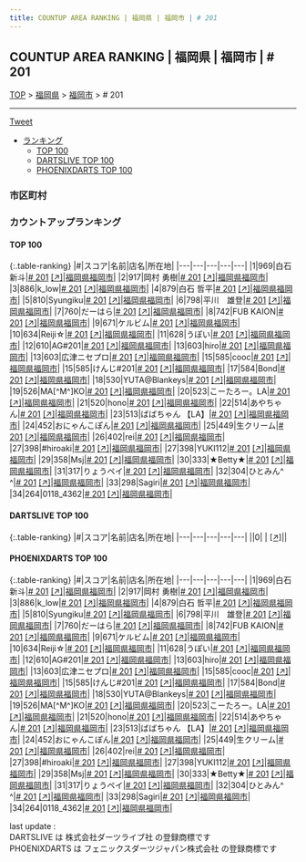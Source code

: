 ```yaml
---
title: COUNTUP AREA RANKING | 福岡県 | 福岡市 | # 201
---
```

## COUNTUP AREA RANKING | 福岡県 | 福岡市 | # 201

[TOP](/darts/rank/) > [福岡県](/darts/rank/福岡県/) > [福岡市](/darts/rank/福岡県/福岡市/) > # 201

___

<a href="https://twitter.com/share?ref_src=twsrc%5Etfw" data-text="COUNTUP AREA RANKING | 福岡県福岡市# 201" class="twitter-share-button" data-hashtags="DARTSLIVE,PHOENIXDARTS,darts,ダーツ" data-show-count="false">Tweet</a>

* [ランキング](#カウントアップランキング)
    * [TOP 100](#top-100)
    * [DARTSLIVE TOP 100](#dartslive-top-100)
    * [PHOENIXDARTS TOP 100](#phoenixdarts-top-100)

### 市区町村

<ul>

</ul>

### カウントアップランキング

#### TOP 100



{:.table-ranking}
|#|スコア|名前|店名|所在地|
|---|---|---|---|---|
|1|969|<span class="rank-name-pd"><span class="pro-icon-pd"></span>白石 新斗</span>|<a href="/darts/rank/shops/72121.html"># 201</a> <a href="https://vs.phoenixdarts.com/jp/shop/shopDetailInfo/s_72121?s_seq=72121">[↗]</a>|<a href="/darts/rank/福岡県/福岡市">福岡県福岡市</a>|
|2|917|<span class="rank-name-pd">岡村 勇樹</span>|<a href="/darts/rank/shops/72121.html"># 201</a> <a href="https://vs.phoenixdarts.com/jp/shop/shopDetailInfo/s_72121?s_seq=72121">[↗]</a>|<a href="/darts/rank/福岡県/福岡市">福岡県福岡市</a>|
|3|886|<span class="rank-name-pd">k_low</span>|<a href="/darts/rank/shops/72121.html"># 201</a> <a href="https://vs.phoenixdarts.com/jp/shop/shopDetailInfo/s_72121?s_seq=72121">[↗]</a>|<a href="/darts/rank/福岡県/福岡市">福岡県福岡市</a>|
|4|879|<span class="rank-name-pd"><span class="pro-icon-pd"></span>白石 哲平</span>|<a href="/darts/rank/shops/72121.html"># 201</a> <a href="https://vs.phoenixdarts.com/jp/shop/shopDetailInfo/s_72121?s_seq=72121">[↗]</a>|<a href="/darts/rank/福岡県/福岡市">福岡県福岡市</a>|
|5|810|<span class="rank-name-pd">Syungiku</span>|<a href="/darts/rank/shops/72121.html"># 201</a> <a href="https://vs.phoenixdarts.com/jp/shop/shopDetailInfo/s_72121?s_seq=72121">[↗]</a>|<a href="/darts/rank/福岡県/福岡市">福岡県福岡市</a>|
|6|798|<span class="rank-name-pd">平川　雄登</span>|<a href="/darts/rank/shops/72121.html"># 201</a> <a href="https://vs.phoenixdarts.com/jp/shop/shopDetailInfo/s_72121?s_seq=72121">[↗]</a>|<a href="/darts/rank/福岡県/福岡市">福岡県福岡市</a>|
|7|760|<span class="rank-name-pd">だーはら</span>|<a href="/darts/rank/shops/72121.html"># 201</a> <a href="https://vs.phoenixdarts.com/jp/shop/shopDetailInfo/s_72121?s_seq=72121">[↗]</a>|<a href="/darts/rank/福岡県/福岡市">福岡県福岡市</a>|
|8|742|<span class="rank-name-pd">FUB KAION</span>|<a href="/darts/rank/shops/72121.html"># 201</a> <a href="https://vs.phoenixdarts.com/jp/shop/shopDetailInfo/s_72121?s_seq=72121">[↗]</a>|<a href="/darts/rank/福岡県/福岡市">福岡県福岡市</a>|
|9|671|<span class="rank-name-pd">ケルビム</span>|<a href="/darts/rank/shops/72121.html"># 201</a> <a href="https://vs.phoenixdarts.com/jp/shop/shopDetailInfo/s_72121?s_seq=72121">[↗]</a>|<a href="/darts/rank/福岡県/福岡市">福岡県福岡市</a>|
|10|634|<span class="rank-name-pd">Reiji☆</span>|<a href="/darts/rank/shops/72121.html"># 201</a> <a href="https://vs.phoenixdarts.com/jp/shop/shopDetailInfo/s_72121?s_seq=72121">[↗]</a>|<a href="/darts/rank/福岡県/福岡市">福岡県福岡市</a>|
|11|628|<span class="rank-name-pd">うぽい</span>|<a href="/darts/rank/shops/72121.html"># 201</a> <a href="https://vs.phoenixdarts.com/jp/shop/shopDetailInfo/s_72121?s_seq=72121">[↗]</a>|<a href="/darts/rank/福岡県/福岡市">福岡県福岡市</a>|
|12|610|<span class="rank-name-pd">AG#201</span>|<a href="/darts/rank/shops/72121.html"># 201</a> <a href="https://vs.phoenixdarts.com/jp/shop/shopDetailInfo/s_72121?s_seq=72121">[↗]</a>|<a href="/darts/rank/福岡県/福岡市">福岡県福岡市</a>|
|13|603|<span class="rank-name-pd">hiro</span>|<a href="/darts/rank/shops/72121.html"># 201</a> <a href="https://vs.phoenixdarts.com/jp/shop/shopDetailInfo/s_72121?s_seq=72121">[↗]</a>|<a href="/darts/rank/福岡県/福岡市">福岡県福岡市</a>|
|13|603|<span class="rank-name-pd">広津ニセプロ</span>|<a href="/darts/rank/shops/72121.html"># 201</a> <a href="https://vs.phoenixdarts.com/jp/shop/shopDetailInfo/s_72121?s_seq=72121">[↗]</a>|<a href="/darts/rank/福岡県/福岡市">福岡県福岡市</a>|
|15|585|<span class="rank-name-pd">cooc</span>|<a href="/darts/rank/shops/72121.html"># 201</a> <a href="https://vs.phoenixdarts.com/jp/shop/shopDetailInfo/s_72121?s_seq=72121">[↗]</a>|<a href="/darts/rank/福岡県/福岡市">福岡県福岡市</a>|
|15|585|<span class="rank-name-pd">けんじ#201</span>|<a href="/darts/rank/shops/72121.html"># 201</a> <a href="https://vs.phoenixdarts.com/jp/shop/shopDetailInfo/s_72121?s_seq=72121">[↗]</a>|<a href="/darts/rank/福岡県/福岡市">福岡県福岡市</a>|
|17|584|<span class="rank-name-pd">Bond</span>|<a href="/darts/rank/shops/72121.html"># 201</a> <a href="https://vs.phoenixdarts.com/jp/shop/shopDetailInfo/s_72121?s_seq=72121">[↗]</a>|<a href="/darts/rank/福岡県/福岡市">福岡県福岡市</a>|
|18|530|<span class="rank-name-pd">YUTA@Blankeys</span>|<a href="/darts/rank/shops/72121.html"># 201</a> <a href="https://vs.phoenixdarts.com/jp/shop/shopDetailInfo/s_72121?s_seq=72121">[↗]</a>|<a href="/darts/rank/福岡県/福岡市">福岡県福岡市</a>|
|19|526|<span class="rank-name-pd">MA[^M^]KO</span>|<a href="/darts/rank/shops/72121.html"># 201</a> <a href="https://vs.phoenixdarts.com/jp/shop/shopDetailInfo/s_72121?s_seq=72121">[↗]</a>|<a href="/darts/rank/福岡県/福岡市">福岡県福岡市</a>|
|20|523|<span class="rank-name-pd">こーたろー。LA</span>|<a href="/darts/rank/shops/72121.html"># 201</a> <a href="https://vs.phoenixdarts.com/jp/shop/shopDetailInfo/s_72121?s_seq=72121">[↗]</a>|<a href="/darts/rank/福岡県/福岡市">福岡県福岡市</a>|
|21|520|<span class="rank-name-pd">hono</span>|<a href="/darts/rank/shops/72121.html"># 201</a> <a href="https://vs.phoenixdarts.com/jp/shop/shopDetailInfo/s_72121?s_seq=72121">[↗]</a>|<a href="/darts/rank/福岡県/福岡市">福岡県福岡市</a>|
|22|514|<span class="rank-name-pd">あやちゃん</span>|<a href="/darts/rank/shops/72121.html"># 201</a> <a href="https://vs.phoenixdarts.com/jp/shop/shopDetailInfo/s_72121?s_seq=72121">[↗]</a>|<a href="/darts/rank/福岡県/福岡市">福岡県福岡市</a>|
|23|513|<span class="rank-name-pd">ばばちゃん 【LA】</span>|<a href="/darts/rank/shops/72121.html"># 201</a> <a href="https://vs.phoenixdarts.com/jp/shop/shopDetailInfo/s_72121?s_seq=72121">[↗]</a>|<a href="/darts/rank/福岡県/福岡市">福岡県福岡市</a>|
|24|452|<span class="rank-name-pd">おにゃんこぽん</span>|<a href="/darts/rank/shops/72121.html"># 201</a> <a href="https://vs.phoenixdarts.com/jp/shop/shopDetailInfo/s_72121?s_seq=72121">[↗]</a>|<a href="/darts/rank/福岡県/福岡市">福岡県福岡市</a>|
|25|449|<span class="rank-name-pd">生クリーム</span>|<a href="/darts/rank/shops/72121.html"># 201</a> <a href="https://vs.phoenixdarts.com/jp/shop/shopDetailInfo/s_72121?s_seq=72121">[↗]</a>|<a href="/darts/rank/福岡県/福岡市">福岡県福岡市</a>|
|26|402|<span class="rank-name-pd">rei</span>|<a href="/darts/rank/shops/72121.html"># 201</a> <a href="https://vs.phoenixdarts.com/jp/shop/shopDetailInfo/s_72121?s_seq=72121">[↗]</a>|<a href="/darts/rank/福岡県/福岡市">福岡県福岡市</a>|
|27|398|<span class="rank-name-pd">#hiroaki</span>|<a href="/darts/rank/shops/72121.html"># 201</a> <a href="https://vs.phoenixdarts.com/jp/shop/shopDetailInfo/s_72121?s_seq=72121">[↗]</a>|<a href="/darts/rank/福岡県/福岡市">福岡県福岡市</a>|
|27|398|<span class="rank-name-pd">YUKI112</span>|<a href="/darts/rank/shops/72121.html"># 201</a> <a href="https://vs.phoenixdarts.com/jp/shop/shopDetailInfo/s_72121?s_seq=72121">[↗]</a>|<a href="/darts/rank/福岡県/福岡市">福岡県福岡市</a>|
|29|358|<span class="rank-name-pd">Msj</span>|<a href="/darts/rank/shops/72121.html"># 201</a> <a href="https://vs.phoenixdarts.com/jp/shop/shopDetailInfo/s_72121?s_seq=72121">[↗]</a>|<a href="/darts/rank/福岡県/福岡市">福岡県福岡市</a>|
|30|333|<span class="rank-name-pd">★Betty★</span>|<a href="/darts/rank/shops/72121.html"># 201</a> <a href="https://vs.phoenixdarts.com/jp/shop/shopDetailInfo/s_72121?s_seq=72121">[↗]</a>|<a href="/darts/rank/福岡県/福岡市">福岡県福岡市</a>|
|31|317|<span class="rank-name-pd">りょうペイ</span>|<a href="/darts/rank/shops/72121.html"># 201</a> <a href="https://vs.phoenixdarts.com/jp/shop/shopDetailInfo/s_72121?s_seq=72121">[↗]</a>|<a href="/darts/rank/福岡県/福岡市">福岡県福岡市</a>|
|32|304|<span class="rank-name-pd">ひとみん^ ^</span>|<a href="/darts/rank/shops/72121.html"># 201</a> <a href="https://vs.phoenixdarts.com/jp/shop/shopDetailInfo/s_72121?s_seq=72121">[↗]</a>|<a href="/darts/rank/福岡県/福岡市">福岡県福岡市</a>|
|33|298|<span class="rank-name-pd">Sagiri</span>|<a href="/darts/rank/shops/72121.html"># 201</a> <a href="https://vs.phoenixdarts.com/jp/shop/shopDetailInfo/s_72121?s_seq=72121">[↗]</a>|<a href="/darts/rank/福岡県/福岡市">福岡県福岡市</a>|
|34|264|<span class="rank-name-pd">0118_4362</span>|<a href="/darts/rank/shops/72121.html"># 201</a> <a href="https://vs.phoenixdarts.com/jp/shop/shopDetailInfo/s_72121?s_seq=72121">[↗]</a>|<a href="/darts/rank/福岡県/福岡市">福岡県福岡市</a>|


#### DARTSLIVE TOP 100



{:.table-ranking}
|#|スコア|名前|店名|所在地|
|---|---|---|---|---|
||0|<span class="rank-name-dl"> </span>|<a href="/darts/rank/shops/.html"></a> <a href="">[↗]</a>|<a href="/darts/rank//"></a>|


#### PHOENIXDARTS TOP 100



{:.table-ranking}
|#|スコア|名前|店名|所在地|
|---|---|---|---|---|
|1|969|<span class="rank-name-pd"><span class="pro-icon-pd"></span>白石 新斗</span>|<a href="/darts/rank/shops/72121.html"># 201</a> <a href="https://vs.phoenixdarts.com/jp/shop/shopDetailInfo/s_72121?s_seq=72121">[↗]</a>|<a href="/darts/rank/福岡県/福岡市">福岡県福岡市</a>|
|2|917|<span class="rank-name-pd">岡村 勇樹</span>|<a href="/darts/rank/shops/72121.html"># 201</a> <a href="https://vs.phoenixdarts.com/jp/shop/shopDetailInfo/s_72121?s_seq=72121">[↗]</a>|<a href="/darts/rank/福岡県/福岡市">福岡県福岡市</a>|
|3|886|<span class="rank-name-pd">k_low</span>|<a href="/darts/rank/shops/72121.html"># 201</a> <a href="https://vs.phoenixdarts.com/jp/shop/shopDetailInfo/s_72121?s_seq=72121">[↗]</a>|<a href="/darts/rank/福岡県/福岡市">福岡県福岡市</a>|
|4|879|<span class="rank-name-pd"><span class="pro-icon-pd"></span>白石 哲平</span>|<a href="/darts/rank/shops/72121.html"># 201</a> <a href="https://vs.phoenixdarts.com/jp/shop/shopDetailInfo/s_72121?s_seq=72121">[↗]</a>|<a href="/darts/rank/福岡県/福岡市">福岡県福岡市</a>|
|5|810|<span class="rank-name-pd">Syungiku</span>|<a href="/darts/rank/shops/72121.html"># 201</a> <a href="https://vs.phoenixdarts.com/jp/shop/shopDetailInfo/s_72121?s_seq=72121">[↗]</a>|<a href="/darts/rank/福岡県/福岡市">福岡県福岡市</a>|
|6|798|<span class="rank-name-pd">平川　雄登</span>|<a href="/darts/rank/shops/72121.html"># 201</a> <a href="https://vs.phoenixdarts.com/jp/shop/shopDetailInfo/s_72121?s_seq=72121">[↗]</a>|<a href="/darts/rank/福岡県/福岡市">福岡県福岡市</a>|
|7|760|<span class="rank-name-pd">だーはら</span>|<a href="/darts/rank/shops/72121.html"># 201</a> <a href="https://vs.phoenixdarts.com/jp/shop/shopDetailInfo/s_72121?s_seq=72121">[↗]</a>|<a href="/darts/rank/福岡県/福岡市">福岡県福岡市</a>|
|8|742|<span class="rank-name-pd">FUB KAION</span>|<a href="/darts/rank/shops/72121.html"># 201</a> <a href="https://vs.phoenixdarts.com/jp/shop/shopDetailInfo/s_72121?s_seq=72121">[↗]</a>|<a href="/darts/rank/福岡県/福岡市">福岡県福岡市</a>|
|9|671|<span class="rank-name-pd">ケルビム</span>|<a href="/darts/rank/shops/72121.html"># 201</a> <a href="https://vs.phoenixdarts.com/jp/shop/shopDetailInfo/s_72121?s_seq=72121">[↗]</a>|<a href="/darts/rank/福岡県/福岡市">福岡県福岡市</a>|
|10|634|<span class="rank-name-pd">Reiji☆</span>|<a href="/darts/rank/shops/72121.html"># 201</a> <a href="https://vs.phoenixdarts.com/jp/shop/shopDetailInfo/s_72121?s_seq=72121">[↗]</a>|<a href="/darts/rank/福岡県/福岡市">福岡県福岡市</a>|
|11|628|<span class="rank-name-pd">うぽい</span>|<a href="/darts/rank/shops/72121.html"># 201</a> <a href="https://vs.phoenixdarts.com/jp/shop/shopDetailInfo/s_72121?s_seq=72121">[↗]</a>|<a href="/darts/rank/福岡県/福岡市">福岡県福岡市</a>|
|12|610|<span class="rank-name-pd">AG#201</span>|<a href="/darts/rank/shops/72121.html"># 201</a> <a href="https://vs.phoenixdarts.com/jp/shop/shopDetailInfo/s_72121?s_seq=72121">[↗]</a>|<a href="/darts/rank/福岡県/福岡市">福岡県福岡市</a>|
|13|603|<span class="rank-name-pd">hiro</span>|<a href="/darts/rank/shops/72121.html"># 201</a> <a href="https://vs.phoenixdarts.com/jp/shop/shopDetailInfo/s_72121?s_seq=72121">[↗]</a>|<a href="/darts/rank/福岡県/福岡市">福岡県福岡市</a>|
|13|603|<span class="rank-name-pd">広津ニセプロ</span>|<a href="/darts/rank/shops/72121.html"># 201</a> <a href="https://vs.phoenixdarts.com/jp/shop/shopDetailInfo/s_72121?s_seq=72121">[↗]</a>|<a href="/darts/rank/福岡県/福岡市">福岡県福岡市</a>|
|15|585|<span class="rank-name-pd">cooc</span>|<a href="/darts/rank/shops/72121.html"># 201</a> <a href="https://vs.phoenixdarts.com/jp/shop/shopDetailInfo/s_72121?s_seq=72121">[↗]</a>|<a href="/darts/rank/福岡県/福岡市">福岡県福岡市</a>|
|15|585|<span class="rank-name-pd">けんじ#201</span>|<a href="/darts/rank/shops/72121.html"># 201</a> <a href="https://vs.phoenixdarts.com/jp/shop/shopDetailInfo/s_72121?s_seq=72121">[↗]</a>|<a href="/darts/rank/福岡県/福岡市">福岡県福岡市</a>|
|17|584|<span class="rank-name-pd">Bond</span>|<a href="/darts/rank/shops/72121.html"># 201</a> <a href="https://vs.phoenixdarts.com/jp/shop/shopDetailInfo/s_72121?s_seq=72121">[↗]</a>|<a href="/darts/rank/福岡県/福岡市">福岡県福岡市</a>|
|18|530|<span class="rank-name-pd">YUTA@Blankeys</span>|<a href="/darts/rank/shops/72121.html"># 201</a> <a href="https://vs.phoenixdarts.com/jp/shop/shopDetailInfo/s_72121?s_seq=72121">[↗]</a>|<a href="/darts/rank/福岡県/福岡市">福岡県福岡市</a>|
|19|526|<span class="rank-name-pd">MA[^M^]KO</span>|<a href="/darts/rank/shops/72121.html"># 201</a> <a href="https://vs.phoenixdarts.com/jp/shop/shopDetailInfo/s_72121?s_seq=72121">[↗]</a>|<a href="/darts/rank/福岡県/福岡市">福岡県福岡市</a>|
|20|523|<span class="rank-name-pd">こーたろー。LA</span>|<a href="/darts/rank/shops/72121.html"># 201</a> <a href="https://vs.phoenixdarts.com/jp/shop/shopDetailInfo/s_72121?s_seq=72121">[↗]</a>|<a href="/darts/rank/福岡県/福岡市">福岡県福岡市</a>|
|21|520|<span class="rank-name-pd">hono</span>|<a href="/darts/rank/shops/72121.html"># 201</a> <a href="https://vs.phoenixdarts.com/jp/shop/shopDetailInfo/s_72121?s_seq=72121">[↗]</a>|<a href="/darts/rank/福岡県/福岡市">福岡県福岡市</a>|
|22|514|<span class="rank-name-pd">あやちゃん</span>|<a href="/darts/rank/shops/72121.html"># 201</a> <a href="https://vs.phoenixdarts.com/jp/shop/shopDetailInfo/s_72121?s_seq=72121">[↗]</a>|<a href="/darts/rank/福岡県/福岡市">福岡県福岡市</a>|
|23|513|<span class="rank-name-pd">ばばちゃん 【LA】</span>|<a href="/darts/rank/shops/72121.html"># 201</a> <a href="https://vs.phoenixdarts.com/jp/shop/shopDetailInfo/s_72121?s_seq=72121">[↗]</a>|<a href="/darts/rank/福岡県/福岡市">福岡県福岡市</a>|
|24|452|<span class="rank-name-pd">おにゃんこぽん</span>|<a href="/darts/rank/shops/72121.html"># 201</a> <a href="https://vs.phoenixdarts.com/jp/shop/shopDetailInfo/s_72121?s_seq=72121">[↗]</a>|<a href="/darts/rank/福岡県/福岡市">福岡県福岡市</a>|
|25|449|<span class="rank-name-pd">生クリーム</span>|<a href="/darts/rank/shops/72121.html"># 201</a> <a href="https://vs.phoenixdarts.com/jp/shop/shopDetailInfo/s_72121?s_seq=72121">[↗]</a>|<a href="/darts/rank/福岡県/福岡市">福岡県福岡市</a>|
|26|402|<span class="rank-name-pd">rei</span>|<a href="/darts/rank/shops/72121.html"># 201</a> <a href="https://vs.phoenixdarts.com/jp/shop/shopDetailInfo/s_72121?s_seq=72121">[↗]</a>|<a href="/darts/rank/福岡県/福岡市">福岡県福岡市</a>|
|27|398|<span class="rank-name-pd">#hiroaki</span>|<a href="/darts/rank/shops/72121.html"># 201</a> <a href="https://vs.phoenixdarts.com/jp/shop/shopDetailInfo/s_72121?s_seq=72121">[↗]</a>|<a href="/darts/rank/福岡県/福岡市">福岡県福岡市</a>|
|27|398|<span class="rank-name-pd">YUKI112</span>|<a href="/darts/rank/shops/72121.html"># 201</a> <a href="https://vs.phoenixdarts.com/jp/shop/shopDetailInfo/s_72121?s_seq=72121">[↗]</a>|<a href="/darts/rank/福岡県/福岡市">福岡県福岡市</a>|
|29|358|<span class="rank-name-pd">Msj</span>|<a href="/darts/rank/shops/72121.html"># 201</a> <a href="https://vs.phoenixdarts.com/jp/shop/shopDetailInfo/s_72121?s_seq=72121">[↗]</a>|<a href="/darts/rank/福岡県/福岡市">福岡県福岡市</a>|
|30|333|<span class="rank-name-pd">★Betty★</span>|<a href="/darts/rank/shops/72121.html"># 201</a> <a href="https://vs.phoenixdarts.com/jp/shop/shopDetailInfo/s_72121?s_seq=72121">[↗]</a>|<a href="/darts/rank/福岡県/福岡市">福岡県福岡市</a>|
|31|317|<span class="rank-name-pd">りょうペイ</span>|<a href="/darts/rank/shops/72121.html"># 201</a> <a href="https://vs.phoenixdarts.com/jp/shop/shopDetailInfo/s_72121?s_seq=72121">[↗]</a>|<a href="/darts/rank/福岡県/福岡市">福岡県福岡市</a>|
|32|304|<span class="rank-name-pd">ひとみん^ ^</span>|<a href="/darts/rank/shops/72121.html"># 201</a> <a href="https://vs.phoenixdarts.com/jp/shop/shopDetailInfo/s_72121?s_seq=72121">[↗]</a>|<a href="/darts/rank/福岡県/福岡市">福岡県福岡市</a>|
|33|298|<span class="rank-name-pd">Sagiri</span>|<a href="/darts/rank/shops/72121.html"># 201</a> <a href="https://vs.phoenixdarts.com/jp/shop/shopDetailInfo/s_72121?s_seq=72121">[↗]</a>|<a href="/darts/rank/福岡県/福岡市">福岡県福岡市</a>|
|34|264|<span class="rank-name-pd">0118_4362</span>|<a href="/darts/rank/shops/72121.html"># 201</a> <a href="https://vs.phoenixdarts.com/jp/shop/shopDetailInfo/s_72121?s_seq=72121">[↗]</a>|<a href="/darts/rank/福岡県/福岡市">福岡県福岡市</a>|


<div class="footer border-top border-gray-light mt-5 pt-3 text-right text-gray">
    last update : <span style="font-weight: italic" id="foot_last_modified"></span><br />
    DARTSLIVE は 株式会社ダーツライブ社 の登録商標です<br />
    PHOENIXDARTS は フェニックスダーツジャパン株式会社 の登録商標です<br />
</div>

<script src="https://cdnjs.cloudflare.com/ajax/libs/jquery.tablesorter/2.31.3/js/jquery.tablesorter.min.js" integrity="sha512-qzgd5cYSZcosqpzpn7zF2ZId8f/8CHmFKZ8j7mU4OUXTNRd5g+ZHBPsgKEwoqxCtdQvExE5LprwwPAgoicguNg==" crossorigin="anonymous" referrerpolicy="no-referrer"></script>
<link rel="stylesheet" href="https://cdnjs.cloudflare.com/ajax/libs/jquery.tablesorter/2.31.3/css/theme.default.min.css" integrity="sha512-wghhOJkjQX0Lh3NSWvNKeZ0ZpNn+SPVXX1Qyc9OCaogADktxrBiBdKGDoqVUOyhStvMBmJQ8ZdMHiR3wuEq8+w==" crossorigin="anonymous" referrerpolicy="no-referrer" />
<script>
$(function() {
    $(".table-ranking").tablesorter({sortList:[[0, 0]]});
    $("#foot_last_modified").text(formatDate(new Date(document.lastModified), 'yyyy-MM-dd HH:mm:ss'));
});
</script>

<script async src="https://platform.twitter.com/widgets.js" charset="utf-8"></script>